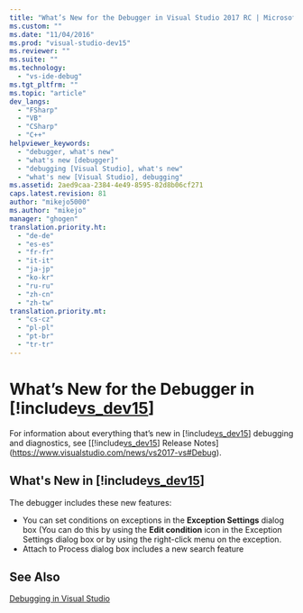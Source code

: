 ```yaml
---
title: "What’s New for the Debugger in Visual Studio 2017 RC | Microsoft Docs"
ms.custom: ""
ms.date: "11/04/2016"
ms.prod: "visual-studio-dev15"
ms.reviewer: ""
ms.suite: ""
ms.technology: 
  - "vs-ide-debug"
ms.tgt_pltfrm: ""
ms.topic: "article"
dev_langs: 
  - "FSharp"
  - "VB"
  - "CSharp"
  - "C++"
helpviewer_keywords: 
  - "debugger, what's new"
  - "what's new [debugger]"
  - "debugging [Visual Studio], what's new"
  - "what's new [Visual Studio], debugging"
ms.assetid: 2aed9caa-2384-4e49-8595-82d8b06cf271
caps.latest.revision: 81
author: "mikejo5000"
ms.author: "mikejo"
manager: "ghogen"
translation.priority.ht: 
  - "de-de"
  - "es-es"
  - "fr-fr"
  - "it-it"
  - "ja-jp"
  - "ko-kr"
  - "ru-ru"
  - "zh-cn"
  - "zh-tw"
translation.priority.mt: 
  - "cs-cz"
  - "pl-pl"
  - "pt-br"
  - "tr-tr"
---
```

# What’s New for the Debugger in [!include[vs_dev15](../misc/includes/vs_dev15_md.md)]
For information about everything that’s new in [!include[vs_dev15](../misc/includes/vs_dev15_md.md)] debugging and diagnostics, see [[!include[vs_dev15](../misc/includes/vs_dev15_md.md)] Release Notes](https://www.visualstudio.com/news/vs2017-vs#Debug). 
  
## What's New in [!include[vs_dev15](../misc/includes/vs_dev15_md.md)]
The debugger includes these new features:

- You can set conditions on exceptions in the **Exception Settings** dialog box (You can do this by using the **Edit condition** icon in the Exception Settings dialog box or by using the right-click menu on the exception.
- Attach to Process dialog box includes a new search feature
  
## See Also  
 [Debugging in Visual Studio](../debugger/debugging-in-visual-studio.md)
